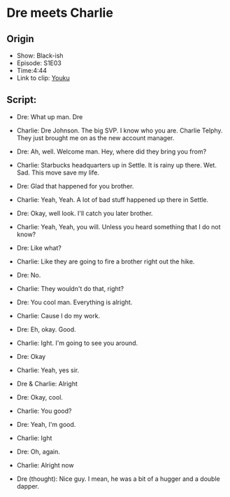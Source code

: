 # Dre meets Charlie
## Origin
- Show: Black-ish
- Episode: S1E03
- Time:4:44
- Link to clip: [Youku](http://v.youku.com/v_show/id_XMzAwMzUwMDc4OA==.html?spm=a2h3j.8428770.3416059.1)

## Script:
- Dre: What up man. Dre

- Charlie: Dre Johnson. The big SVP. I know who you are. Charlie Telphy. They just brought me on as the new account manager.

- Dre: Ah, well. Welcome man. Hey, where did they bring you from?

- Charlie: Starbucks headquarters up in Settle. It is rainy up there. Wet. Sad. This move save my life.

- Dre: Glad that happened for you brother.

- Charlie: Yeah, Yeah. A lot of bad stuff happened up there in Settle.

- Dre: Okay, well look. I'll catch you later brother.

- Charlie: Yeah, Yeah, you will. Unless you heard something that I do not know?

- Dre: Like what?

- Charlie: Like they are going to fire a brother right out the hike.

- Dre: No.

- Charlie: They wouldn't do that, right?

- Dre: You cool man. Everything is alright.

- Charlie: Cause I do my work.

- Dre: Eh, okay. Good.

- Charlie: Ight. I'm going to see you around.

- Dre: Okay

- Charlie: Yeah, yes sir.

- Dre & Charlie: Alright

- Dre: Okay, cool.

- Charlie: You good?

- Dre: Yeah, I'm good.

- Charlie: Ight

- Dre: Oh, again.

- Charlie: Alright now

- Dre (thought): Nice guy. I mean, he was a bit of a hugger and a double dapper.